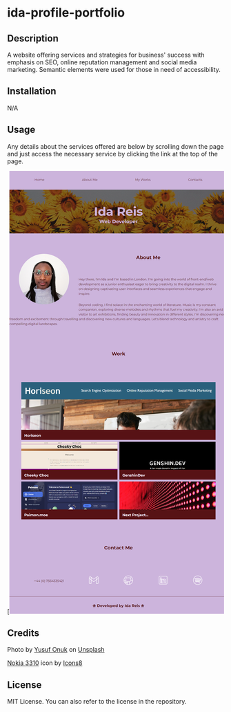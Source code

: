 # ida-profile-portfolio

## Description

A website offering services and strategies for business' success with emphasis on SEO, online reputation management and social media marketing. 
Semantic elements were used for those in need of accessibility.

## Installation

N/A

## Usage

Any details about the services offered are below by scrolling down the page and just access the necessary service by clicking the link at the top of the page.

[![website screenshot)](assets/images/127.0.0.1_5500_index.html.png)


## Credits

Photo by <a href="https://unsplash.com/@onkysf?utm_content=creditCopyText&utm_medium=referral&utm_source=unsplash">Yusuf Onuk</a> on <a href="https://unsplash.com/photos/a-group-of-sunflowers-pGpbccZU3vk?utm_content=creditCopyText&utm_medium=referral&utm_source=unsplash">Unsplash</a>
  
  
  <a target="_blank" href="https://icons8.com/icon/41083/nokia-3310">Nokia 3310</a> icon by <a target="_blank" href="https://icons8.com">Icons8</a>
  

## License

MIT License. You can also refer to the license in the repository.
